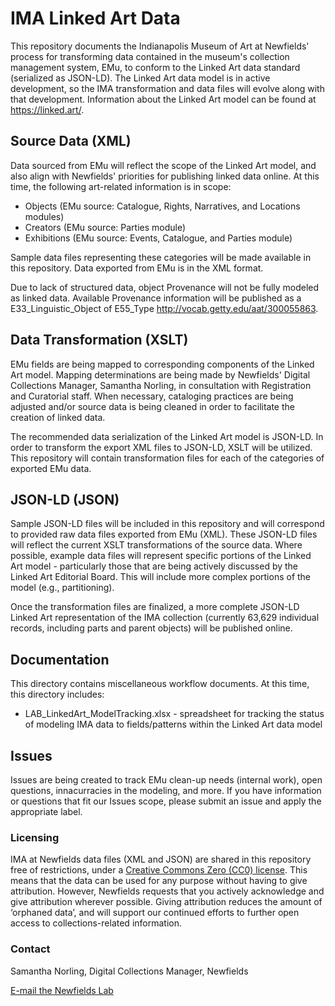 # IMA Linked Art Data
This repository documents the Indianapolis Museum of Art at Newfields' process for transforming data contained in the museum's collection management system, EMu, to conform to the Linked Art data standard (serialized as JSON-LD). The Linked Art data model is in active development, so the IMA transformation and data files will evolve along with that development. Information about the Linked Art model can be found at https://linked.art/.

## Source Data (XML)
Data sourced from EMu will reflect the scope of the Linked Art model, and also align with Newfields' priorities for publishing linked data online. At this time, the following art-related information is in scope:

- Objects (EMu source: Catalogue, Rights, Narratives, and Locations modules)
- Creators (EMu source: Parties module)
- Exhibitions (EMu source: Events, Catalogue, and Parties module)

Sample data files representing these categories will be made available in this repository. Data exported from EMu is in the XML format.

Due to lack of structured data, object Provenance will not be fully modeled as linked data. Available Provenance information will be published as a E33_Linguistic_Object of E55_Type http://vocab.getty.edu/aat/300055863.

## Data Transformation (XSLT)
EMu fields are being mapped to corresponding components of the Linked Art model. Mapping determinations are being made by Newfields' Digital Collections Manager, Samantha Norling, in consultation with Registration and Curatorial staff. When necessary, cataloging practices are being adjusted and/or source data is being cleaned in order to facilitate the creation of linked data.

The recommended data serialization of the Linked Art model is JSON-LD. In order to transform the export XML files to JSON-LD, XSLT will be utilized. This repository will contain transformation files for each of the categories of exported EMu data.

## JSON-LD (JSON)
Sample JSON-LD files will be included in this repository and will correspond to provided raw data files exported from EMu (XML). These JSON-LD files will reflect the current XSLT transformations of the source data. Where possible, example data files will represent specific portions of the Linked Art model - particularly those that are being actively discussed by the Linked Art Editorial Board. This will include more complex portions of the model (e.g., partitioning).

Once the transformation files are finalized, a more complete JSON-LD Linked Art representation of the IMA collection (currently 63,629 individual records, including parts and parent objects) will be published online.

## Documentation
This directory contains miscellaneous workflow documents. At this time, this directory includes:
- LAB_LinkedArt_ModelTracking.xlsx - spreadsheet for tracking the status of modeling IMA data to fields/patterns within the Linked Art data model

## Issues
Issues are being created to track EMu clean-up needs (internal work), open questions, innacurracies in the modeling, and more. If you have information or questions that fit our Issues scope, please submit an issue and apply the appropriate label.

### Licensing
IMA at Newfields data files (XML and JSON) are shared in this repository free of restrictions, under a [Creative Commons Zero (CC0) license](https://creativecommons.org/choose/zero/). This means that the data can be used for any purpose without having to give attribution. However, Newfields requests that you actively acknowledge and give attribution wherever possible. Giving attribution reduces the amount of ‘orphaned data’, and will support our continued efforts to further open access to collections-related information.

### Contact
Samantha Norling, Digital Collections Manager, Newfields 

[E-mail the Newfields Lab](mailto:newfieldslab@discovernewfields.org)
